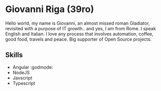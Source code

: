 # Giovanni Riga (39ro)

 Hello world, my name is Giovanni, an almost missed roman Gladiator, revisited with a purpose of IT growth.. and yes, I am from Rome.
 I speak English and Italian.
 I love any process that involves automation, coffee, good food, travels and peace.
 Big supporter of Open Source projects.
 
## Skills
 - Angular :godmode:
 - NodeJS
 - Javscript 
 - Typescript
 
 
